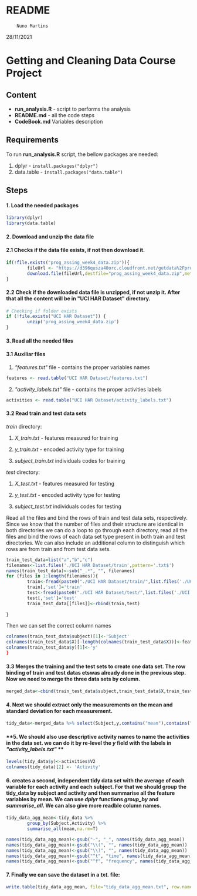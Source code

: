 README
================
        Nuno Martins
28/11/2021


# Getting and Cleaning Data Course Project



## Content
- **run_analysis.R** - script to performs the analysis
- **README.md** - all the code steps
- **CodeBook.md** Variables description


## Requirements

To run **run_analysis.R** script, the bellow packages are needed:
        
1. dplyr - `install.packages("dplyr")`
2. data.table - `install.packages("data.table")`


## Steps

#### **1. Load the needed packages**
```r
library(dplyr)
library(data.table)
```
#### **2. Download and unzip the data file**
#### 2.1 Checks if the data file exists, if not then download it.
```r
if(!file.exists("prog_assing_week4_data.zip")){
        fileUrl <- "https://d396qusza40orc.cloudfront.net/getdata%2Fprojectfiles%2FUCI%20HAR%20Dataset.zip"
        download.file(fileUrl,destfile="prog_assing_week4_data.zip",method="curl")
}
```
#### 2.2 Check if the downloaded data file is unzipped, if not unzip it. After that all the content will be in "UCI HAR Dataset" directory.
```r
# Checking if folder exists
if (!file.exists("UCI HAR Dataset")) { 
        unzip('prog_assing_week4_data.zip') 
}
```

#### **3. Read all the needed files**

#### 3.1 Auxiliar files
1. *"features.txt"* file - contains the proper variables names
```r
features <- read.table("UCI HAR Dataset/features.txt")
```
2. *"activity_labels.txt"* file - contains the proper activities labels
```r
activities <- read.table("UCI HAR Dataset/activity_labels.txt")
```
#### 3.2 Read train and test data sets
*train* directory:
        
1. *X_train.txt* - features measured for training

2. *y_train.txt* - encoded activity type for training

3. *subject_train.txt* individuals codes for training

*test* directory: 
        
1. *X_test.txt* - features measured for testing

2. *y_test.txt* - encoded activity type for testing

3. *subject_test.txt* individuals codes for testing

Read all the files and bind the rows of train and test data sets, respectively. Since we know that the number of files and their structure are identical in both directories we can do a loop to go through each directory, read all the files and bind the rows of each data set type present in both train and test directories. We can also include an additional column to distinguish which rows are from train and from test data sets.
```r
train_test_data=list("a","b","c")
filenames<-list.files('./UCI HAR Dataset/train',pattern='.txt$')
names(train_test_data)<-sub("_.*", "", filenames)
for (files in 1:length(filenames)){
        train<-fread(paste0("./UCI HAR Dataset/train/",list.files('./UCI HAR Dataset/train',pattern='.txt$')[files]))
        train[,'set']='train'
        test<-fread(paste0("./UCI HAR Dataset/test/",list.files('./UCI HAR Dataset/test',pattern='.txt$')[files]))
        test[,'set']='test'
        train_test_data[[files]]<-rbind(train,test)
        
}
```
Then we can set the correct column names
```r
colnames(train_test_data$subject)[1]<-'Subject'
colnames(train_test_data$X)[-length(colnames(train_test_data$X))]<-features$V2
colnames(train_test_data$y)[1]<-'y'
}
```

#### 3.3 Merges the training and the test sets to create one data set. The row binding of train and test datas etswas already done in the previous step. Now we need to merge the three data sets by column. 
```r
merged_data<-cbind(train_test_data$subject,train_test_data$X,train_test_data$y)

```

#### **4. Next we should extract only the measurements on the mean and standard deviation for each measurement.**
```r
tidy_data<-merged_data %>% select(Subject,y,contains("mean"),contains("std"))
```
#### **5. We should also use descriptive activity names to name the activities in the data set. we can do it by re-level the *y* field with the labels in *"activity_labels.txt"* **
```r
levels(tidy_data$y)<-activities$V2
colnames(tidy_data)[2] <- 'Activity'
```

#### **6. creates a second, independent tidy data set with the average of each variable for each activity and each subject. For that we should group the tidy_data by subject and activity and then summarise all the feature variables by mean. We can use *dplyr* functions *group_by* and *summarise_all*. We can also give more readble column names.**
```r
tidy_data_agg_mean<-tidy_data %>% 
        group_by(Subject,Activity) %>%
        summarise_all(mean,na.rm=T)

names(tidy_data_agg_mean)<-gsub("-", "_", names(tidy_data_agg_mean))
names(tidy_data_agg_mean)<-gsub("\\(", "", names(tidy_data_agg_mean))
names(tidy_data_agg_mean)<-gsub("\\)", "", names(tidy_data_agg_mean))
names(tidy_data_agg_mean)<-gsub("^t", "time", names(tidy_data_agg_mean))
names(tidy_data_agg_mean)<-gsub("^f", "frequency", names(tidy_data_agg_mean))
```

#### **7. Finally we can save the dataset in a *txt.* file:**
```r
write.table(tidy_data_agg_mean, file="tidy_data_agg_mean.txt", row.names = FALSE)
```
